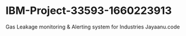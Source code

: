 # IBM-Project-33593-1660223913
Gas Leakage monitoring &amp; Alerting system for Industries
Jayaanu.code
